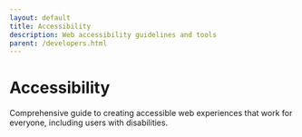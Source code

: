 ```yaml
---
layout: default
title: Accessibility
description: Web accessibility guidelines and tools
parent: /developers.html
---
```


# Accessibility

Comprehensive guide to creating accessible web experiences that work for everyone, including users with disabilities.